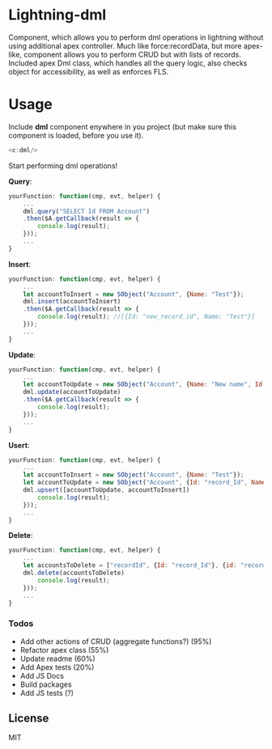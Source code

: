 # Lightning-dml
Component, which allows you to perform dml operations in lightning without using additional apex controller. Much like force:recordData, but more apex-like, component allows you to perform CRUD but with lists of records.
Included apex Dml class, which handles all the query logic, also checks object for accessibility, as well as enforces FLS.

# Usage
Include __dml__ component enywhere in you project (but make sure this component is loaded, before you use it).
```js
<c:dml/>
```
Start performing dml operations!

__Query__:
```js
yourFunction: function(cmp, evt, helper) {
    ...
    dml.query("SELECT Id FROM Account")
    .then($A.getCallback(result => {
        console.log(result);
    }));
    ...
}
```

__Insert__:
```js
yourFunction: function(cmp, evt, helper) {
    ...
    let accountToInsert = new SObject("Account", {Name: "Test"});
    dml.insert(accountToInsert)
    .then($A.getCallback(result => {
        console.log(result); //[{Id: "new_record_id", Name: "Test"}]
    }));
    ...
}
```

__Update__:
```js
yourFunction: function(cmp, evt, helper) {
    ...
    let accountToUpdate = new SObject("Account", {Name: "New name", Id: "record_Id"});
    dml.update(accountToUpdate)
    .then($A.getCallback(result => {
        console.log(result);
    }));
    ...
}
```

__Usert__:
```js
yourFunction: function(cmp, evt, helper) {
    ...
    let accountToInsert = new SObject("Account", {Name: "Test"});
    let accountToUpdate = new SObject("Account", {Id: "record_Id", Name: "Test"});
    dml.upsert([accountToUpdate, accountToInsert])
        console.log(result);
    }));
    ...
}
```

__Delete__:
```js
yourFunction: function(cmp, evt, helper) {
    ...
    let accountsToDelete = ["recordId", {Id: "record_Id"}, {id: "record_Id"}];
    dml.delete(accountsToDelete)
        console.log(result);
    }));
    ...
}
```

### Todos

 - Add other actions of CRUD (aggregate functions?) (95%)
 - Refactor apex class (55%)
 - Update readme (60%)
 - Add Apex tests (20%)
 - Add JS Docs
 - Build packages
 - Add JS tests (?)

License
----

MIT
